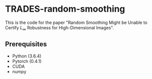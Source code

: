 # TRADES-random-smoothing

This is the code for the paper "Random Smoothing Might be Unable to Certify $L_∞$ Robustness for High-Dimensional Images".

## Prerequisites
* Python (3.6.4)
* Pytorch (0.4.1)
* CUDA
* numpy
